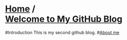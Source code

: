 [**Home**](http://bbxytl.github.io) /   
[**Welcome to My GitHub Blog**](https://github.com/bbxytl/bbxytl.github.com/tree/master/blog/README.md)
=================
#Introduction
This is my second github blog.
#[About me](https://github.com/bbxytl/bbxytl.github.com/tree/master/blog/pages/pro)
